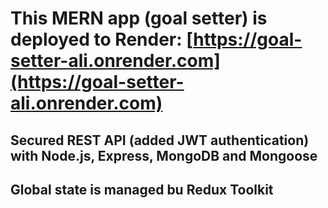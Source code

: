 # This MERN app (goal setter) is deployed to Render: [https://goal-setter-ali.onrender.com](https://goal-setter-ali.onrender.com)

## Secured REST API (added JWT authentication) with Node.js, Express, MongoDB and Mongoose

## Global state is managed bu Redux Toolkit




